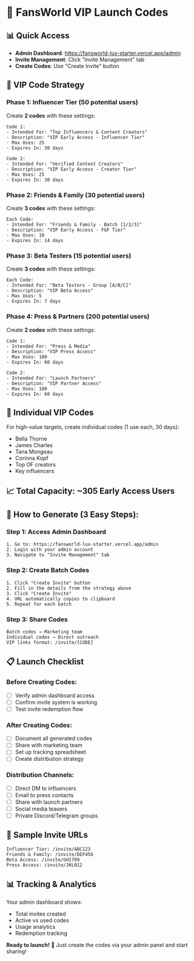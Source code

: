 # 🚀 FansWorld VIP Launch Codes

## 📊 Quick Access
- **Admin Dashboard**: https://fansworld-lux-starter.vercel.app/admin
- **Invite Management**: Click "Invite Management" tab
- **Create Codes**: Use "Create Invite" button

## 🎯 VIP Code Strategy

### Phase 1: Influencer Tier (50 potential users)
Create **2 codes** with these settings:
```
Code 1:
- Intended For: "Top Influencers & Content Creators" 
- Description: "VIP Early Access - Influencer Tier"
- Max Uses: 25
- Expires In: 30 days

Code 2: 
- Intended For: "Verified Content Creators"
- Description: "VIP Early Access - Creator Tier" 
- Max Uses: 25
- Expires In: 30 days
```

### Phase 2: Friends & Family (30 potential users)  
Create **3 codes** with these settings:
```
Each Code:
- Intended For: "Friends & Family - Batch [1/2/3]"
- Description: "VIP Early Access - F&F Tier"
- Max Uses: 10
- Expires In: 14 days
```

### Phase 3: Beta Testers (15 potential users)
Create **3 codes** with these settings:
```
Each Code:
- Intended For: "Beta Testers - Group [A/B/C]"
- Description: "VIP Beta Access"
- Max Uses: 5  
- Expires In: 7 days
```

### Phase 4: Press & Partners (200 potential users)
Create **2 codes** with these settings:
```
Code 1:
- Intended For: "Press & Media"
- Description: "VIP Press Access"
- Max Uses: 100
- Expires In: 60 days

Code 2:
- Intended For: "Launch Partners" 
- Description: "VIP Partner Access"
- Max Uses: 100
- Expires In: 60 days
```

## 🎫 Individual VIP Codes
For high-value targets, create individual codes (1 use each, 30 days):
- Bella Thorne
- James Charles  
- Tana Mongeau
- Corinna Kopf
- Top OF creators
- Key influencers

## 📈 Total Capacity: ~305 Early Access Users

## 🔧 How to Generate (3 Easy Steps):

### Step 1: Access Admin Dashboard
```
1. Go to: https://fansworld-lux-starter.vercel.app/admin
2. Login with your admin account
3. Navigate to "Invite Management" tab
```

### Step 2: Create Batch Codes  
```
1. Click "Create Invite" button
2. Fill in the details from the strategy above
3. Click "Create Invite" 
4. URL automatically copies to clipboard
5. Repeat for each batch
```

### Step 3: Share Codes
```
Batch codes → Marketing team
Individual codes → Direct outreach
VIP links format: /invite/[CODE]
```

## 📋 Launch Checklist

### Before Creating Codes:
- [ ] Verify admin dashboard access
- [ ] Confirm invite system is working
- [ ] Test invite redemption flow

### After Creating Codes:
- [ ] Document all generated codes
- [ ] Share with marketing team
- [ ] Set up tracking spreadsheet
- [ ] Create distribution strategy

### Distribution Channels:
- [ ] Direct DM to influencers
- [ ] Email to press contacts  
- [ ] Share with launch partners
- [ ] Social media teasers
- [ ] Private Discord/Telegram groups

## 🔗 Sample Invite URLs
```
Influencer Tier: /invite/ABC123
Friends & Family: /invite/DEF456  
Beta Access: /invite/GHI789
Press Access: /invite/JKL012
```

## 📊 Tracking & Analytics
Your admin dashboard shows:
- Total invites created
- Active vs used codes
- Usage analytics
- Redemption tracking

**Ready to launch!** 🚀 Just create the codes via your admin panel and start sharing!